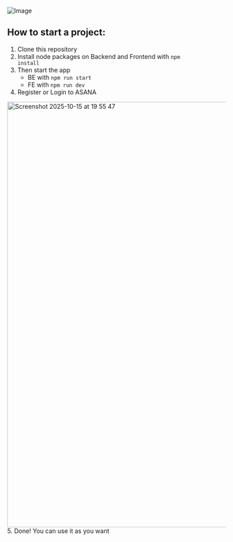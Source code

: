 ![Image](https://github.com/user-attachments/assets/ac8a1f3c-7109-421d-9bdc-72d3fe67e4e5)

<h2>How to start a project:</h2>

1. Clone this repository
2. Install node packages on Backend and Frontend with <code>npm install</code>
3. Then start the app
   - BE with <code>npm run start</code>
   - FE with <code>npm run dev</code>
4. Register or Login to ASANA
<img width="1280" height="982" alt="Screenshot 2025-10-15 at 19 55 47" src="https://github.com/user-attachments/assets/6c194d0e-f611-4b6e-a1d5-9f050f851fa3" />
5. Done! You can use it as you want
